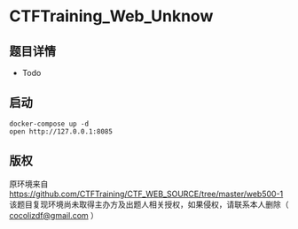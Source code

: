 # CTFTraining_Web_Unknow

## 题目详情

* Todo



## 启动
```
docker-compose up -d
open http://127.0.0.1:8085
```

## 版权
原环境来自 https://github.com/CTFTraining/CTF_WEB_SOURCE/tree/master/web500-1
该题目复现环境尚未取得主办方及出题人相关授权，如果侵权，请联系本人删除（ cocolizdf@gmail.com ）
